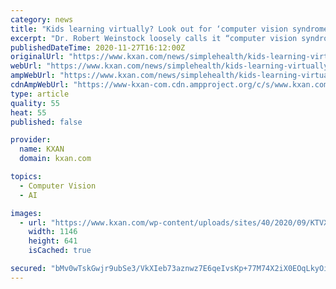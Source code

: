 ```yaml
---
category: news
title: "Kids learning virtually? Look out for ‘computer vision syndrome,’ doctor warns"
excerpt: "Dr. Robert Weinstock loosely calls it “computer vision syndrome” and says it has to do with a new generation of virtual learning that’s making it difficult for parents to limit"
publishedDateTime: 2020-11-27T16:12:00Z
originalUrl: "https://www.kxan.com/news/simplehealth/kids-learning-virtually-look-out-for-computer-vision-syndrome-doctor-warns/"
webUrl: "https://www.kxan.com/news/simplehealth/kids-learning-virtually-look-out-for-computer-vision-syndrome-doctor-warns/"
ampWebUrl: "https://www.kxan.com/news/simplehealth/kids-learning-virtually-look-out-for-computer-vision-syndrome-doctor-warns/amp/"
cdnAmpWebUrl: "https://www-kxan-com.cdn.ampproject.org/c/s/www.kxan.com/news/simplehealth/kids-learning-virtually-look-out-for-computer-vision-syndrome-doctor-warns/amp/"
type: article
quality: 55
heat: 55
published: false

provider:
  name: KXAN
  domain: kxan.com

topics:
  - Computer Vision
  - AI

images:
  - url: "https://www.kxan.com/wp-content/uploads/sites/40/2020/09/KTVX-Martin-1.jpg?w=1280"
    width: 1146
    height: 641
    isCached: true

secured: "bMv0wTskGwjr9ubSe3/VkXIeb73aznwz7E6qeIvsKp+77M74X2iX0EOqLkyOibM6AbGABYm+78HUO2EyXJZECbhgMJHHMpv8UAOGlZkxWp4gCoBu7wSGOCs4xMpz8Weq1CRkpgCxa9MfYprjkvBnK/CTrdEdOtsjXZ1+wKZRas+2+2+mwGrGRdei7KsrQ5h/oOCJcNRVkR/AeewNunRyB4OUAgaWqI17oWxLaxZB38tWlPsyFI2JEm3Z6RADM5KWOT0Kr6kRIG29IvDuIdtHcm/Pu2qhaMBKF2j4pk4KagDUZA96rXZe7frefhM1o1tr4GqQQAw+/d5zgPMl712jQ1ajV71tj6yjMDUotbcNdSI=;l6Crj4USuPOlYhyYrwHKJQ=="
---
```


